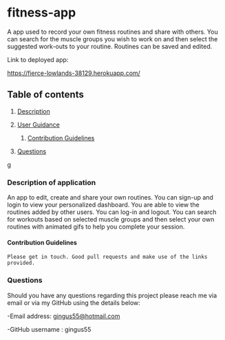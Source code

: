 # fitness-app

A app used to record your own fitness routines and share with others. You can search for the muscle groups you wish to work on and then select the suggested work-outs to your routine. Routines can be saved and edited.

Link to deployed app:

https://fierce-lowlands-38129.herokuapp.com/

## Table of contents

1. [Description](#description)

2. [User Guidance](#guidance)
   1. [Contribution Guidelines](#contribution)
3. [Questions](#questions)

<a id="description"></a>g

### Description of application

An app to edit, create and share your own routines.
You can sign-up and login to view your personalized dashboard. You are able to view the routines added by other users.
You can log-in and logout.
You can search for workouts based on selected muscle groups and then select your own routines with animated gifs to help you complete your session.

<a id="contribution"></a>

#### Contribution Guidelines

    Please get in touch. Good pull requests and make use of the links provided.

<a id="questions"></a>

### Questions

Should you have any questions regarding this project please reach me via email or via my GitHub using the details below:

-Email address: gingus55@hotmail.com

-GitHub username : gingus55
